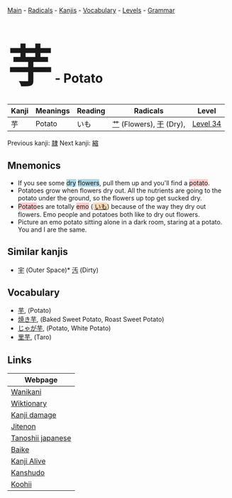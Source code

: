 <style> bigfont {font-size: 100px}</style>
[Main](../README.md) -
[Radicals](../radicals.md) -
[Kanjis](../kanjis.md) -
[Vocabulary](../vocabulary.md) -
[Levels](../levels.md) -
[Grammar](../grammar.md)
# <bigfont> 芋</bigfont> - Potato 

| Kanji | Meanings | Reading | Radicals | Level |
| --- | --- | --- | --- | --- |
| 芋 | Potato | いも | [艹](../radicals/艹.md) (Flowers), [干](../radicals/干.md) (Dry),  | [Level 34](../levels/wk_level34.md) |

Previous kanji: [隷](隷.md) Next kanji: [縮](縮.md) 

## Mnemonics
 * If you see some <span style="background-color:#ADD8E6"> dry</span> <span style="background-color:#ADD8E6"> flowers</span>, pull them up and you'll find a <span style="background-color:#ffcccb"> potato</span>.
* Potatoes grow when flowers dry out. All the nutrients are going to the potato under the ground, so the flowers up top get sucked dry.
* <span style="background-color:#ffcccb"> Potato</span>es are totally <span style="background-color:#ffcccb"> emo</span> (<span style="background-color:#fed8b1"> [いも](https://jisho.org/search/いも)</span>) because of the way they dry out flowers. Emo people and potatoes both like to dry out flowers.
* Picture an emo potato sitting alone in a dark room, staring at a potato. You and I are the same.


## Similar kanjis
 * [宇](宇.md) (Outer Space)* [汚](汚.md) (Dirty)


## Vocabulary
 * [芋](../vocabulary/芋.md), (Potato)
* [焼き芋](../vocabulary/芋.md), (Baked Sweet Potato, Roast Sweet Potato)
* [じゃが芋](../vocabulary/芋.md), (Potato, White Potato)
* [里芋](../vocabulary/芋.md), (Taro)



## Links 

| Webpage |
| --- |
| [Wanikani          ](https://www.wanikani.com/kanji/芋) |
| [Wiktionary        ](https://en.wiktionary.org/wiki/芋) |
| [Kanji damage      ](http://www.kanjidamage.com/kanji/search?utf8=✓&q=芋) |
| [Jitenon           ](https://jitenon.com/kanji/芋) |
| [Tanoshii japanese ](https://www.tanoshiijapanese.com/dictionary/kanji.cfm?k=芋) |
| [Baike             ](https://baike.baidu.com/item/芋) |
| [Kanji Alive       ](https://app.kanjialive.com/芋) |
| [Kanshudo          ](https://www.kanshudo.com/searchmn?q=芋) |
| [Koohii            ](https://kanji.koohii.com/study/kanji/芋) |
